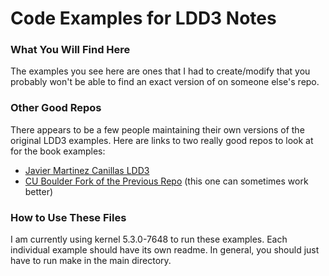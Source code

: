 # Code Examples for LDD3 Notes

### What You Will Find Here

The examples you see here are ones that I had to create/modify that you probably won't be able to find an exact version of on someone else's repo.

### Other Good Repos

There appears to be a few people maintaining their own versions of the original LDD3 examples. Here are links to two really good repos to look at for the book examples:

- [Javier Martinez Canillas LDD3](https://github.com/martinezjavier/ldd3)
- [CU Boulder Fork of the Previous Repo](https://github.com/cu-ecen-5013/ldd3) (this one can sometimes work better)

### How to Use These Files

I am currently using kernel 5.3.0-7648 to run these examples. Each individual example should have its own readme. In general, you should just have to run make in the main directory. 
